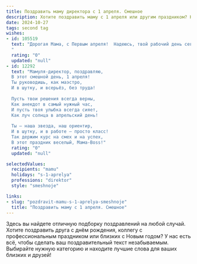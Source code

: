 ```yaml
---
title: Поздравить маму директора с 1 апреля. Смешное
description: Хотите поздравить маму с 1 апреля или другим праздником? Наш ИИ создаст незабываемое поздравление, а вы обязательно выделитесь среди других.  
date: 2024-10-27
tags: second tag
wishes:
- id: 105519
  text: "Дорогая Мама, с Первым апреля!  Надеюсь, твой рабочий день сегодня будет таким же продуктивным, как обычно,  только без неожиданных «сюрпризов» от подчиненных, кроме, разве что, повышения зарплаты!  Пусть все планы осуществятся, а  шутки будут только добрыми, особенно те, что касаются твоей директорской должности!  С праздником,  лучший руководитель в мире (и моя замечательная мама)!
  "
  rating: "0"
  updated: "null"
- id: 12292
  text: "Мамуля-директор, поздравляю,
  В этот смешной день, 1 апреля!
  Ты руководишь, как маэстро,
  И в шутку, и всерьёз, без труда!
  
  Пусть твои решения всегда верны,
  Как анекдот в самый нужный час,
  И пусть твоя улыбка всегда сияет,
  Как луч солнца в апрельский день!
  
  Ты — наша звезда, наш ориентир,
  И в шутку, и в работе — просто класс!
  Так держим курс на смех и на успех,
  В этот праздник веселый, Мама-Boss!"
  rating: "0"
  updated: "null"

selectedValues:
  recipients: "mamu"
  holidays: "s-1-aprelya"
  professions: "direktor"
  style: "smeshnoje"

links:
- slug: "pozdravit-mamu-s-1-aprelya-smeshnoje"
  title: "Поздравить маму с 1 апреля. Смешное"
---
```


Здесь вы найдете отличную подборку поздравлений на любой случай.
Хотите поздравить друга с днём рождения, коллегу с профессиональным праздником или близких с Новым годом? У нас есть всё, чтобы сделать ваш поздравительный текст незабываемым. Выбирайте нужную категорию и находите лучшие слова для ваших близких и друзей!
